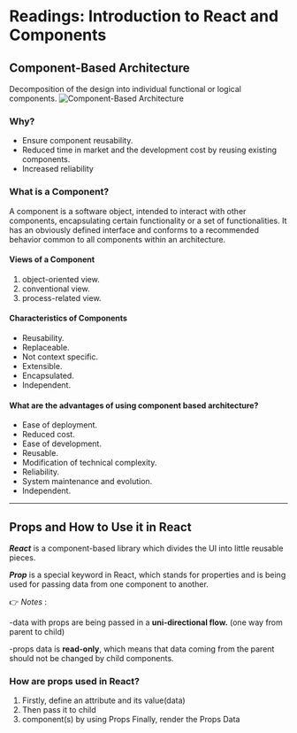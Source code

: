 # Readings: Introduction to React and Components

## Component-Based Architecture
Decomposition of the design into individual functional or logical components.
![Component-Based Architecture](https://marvel-b1-cdn.bc0a.com/f00000000075552/www.perforce.com/sites/default/files/image/2019-11/image-vcs-blog-monolith-vs-microservices-vs-component-based-development.png)

### Why?
* Ensure component reusability.
* Reduced time in market and the development cost by reusing existing components.
* Increased reliability 

### What is a Component?

A component is a software object, intended to interact with other components, encapsulating certain functionality or a set of functionalities. It has an obviously defined interface and conforms to a recommended behavior common to all components within an architecture.

#### Views of a Component
1. object-oriented view.
2. conventional view.
3. process-related view.

#### Characteristics of Components
* Reusability.
* Replaceable.
* Not context specific.
* Extensible.
* Encapsulated.
* Independent.

#### What are the advantages of using component based architecture?
* Ease of deployment.
* Reduced cost.
* Ease of development.
* Reusable.
* Modification of technical complexity.
* Reliability.
* System maintenance and evolution.
* Independent.

---

## Props and How to Use it in React
***React*** is a component-based library which divides the UI into little reusable pieces.

***Prop*** is a special keyword in React, which stands for properties and is being used for passing data from one component to another.


👉
*Notes* :

-data with props are being passed in a **uni-directional flow.** (one way from parent to child)

-props data is **read-only**, which means that data coming from the parent should not be changed by child components.


### How are props used in React?
1. Firstly, define an attribute and its value(data)
2. Then pass it to child 
3. component(s) by using Props
Finally, render the Props Data